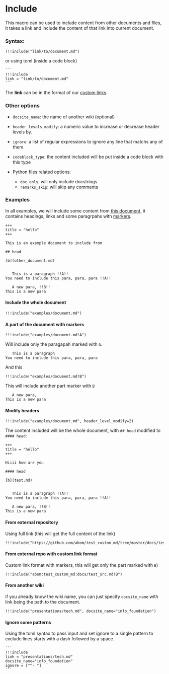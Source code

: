 # Include

This macro can be used to include content from other documents and files, it takes a link and include the content of that link into current document.

### Syntax:

```
!!!include("link/to/document.md")
```

or using toml (inside a code block)

````
```
!!!include
link = "link/to/document.md"
```
````

The **link** can be in the format of our [custom links](../links.md).

### Other options
* `docsite_name`: the name of another wiki (optional)
* `header_levels_modify`: a numeric value to increase or decrease header levels by.
* `ignore`: a list of regular expressions to ignore any line that matchs any of them.
* `codeblock_type`: the content included will be put inside a code block with this type

* Python files related options:
    * `doc_only`: will only include docstrings
    * `remarks_skip`: will skip any comments


### Examples

In all examples, we will include some content from [this document](examples/document.md), it contains headings, links and some paragrpahs with [markers](../markers.md).

```
+++
title = "hello"
+++

This is an example document to include from

## head

[b](other_document.md)


   This is a paragraph !!A!!
You need to include this para, para, para !!A!!

   A new para, !!B!!
This is a new para
```


#### Include the whole document

```
!!!include("examples/document.md")
```


#### A part of the document with markers

```
!!!include("examples/document.md!A")
```

Will include only the paragapah marked with `A`.

```
   This is a paragraph
You need to include this para, para, para
```


And this

```
!!!include("examples/document.md!B")
```

This will include another part marker with `B`

```
   A new para,
This is a new para
```

#### Modify headers

```
!!!include("examples/document.md", header_level_modify=2)
```

The content included will be the whole document, with `## head` modified to `#### head`:

```
+++
title = "hello"
+++

Hiiii how are you

#### head

[b](test.md)


   This is a paragraph !!A!!
You need to include this para, para, para !!A!!

   A new para, !!B!!
This is a new para
```

#### From external repository

Using full link (this will get the full content of the link)

```
!!!include("https://github.com/abom/test_custom_md/tree/master/docs/test_src.md")
```


#### From external repo with custom link format
Custom link format with markers, this will get only the part marked with `B`)

```
!!!include("abom:test_custom_md:docs/test_src.md!B")
```

#### From another wiki

if you already know the wiki name, you can just specify `docsite_name` with link being the path to the document.

```
!!!include("presentations/tech.md", docsite_name="info_foundation")
```

#### Ignore some patterns

Using the toml syntax to pass input and set ignore to a single pattern to exclude lines starts with a dash followed by a space.

````
```
!!!include
link = "presentations/tech.md"
docsite_name="info_foundation"
ignore = ["^- "]
```
````
